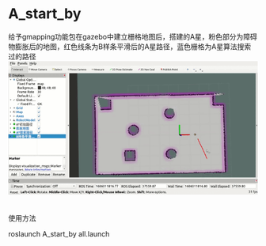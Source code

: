 # A_start_by

给予gmapping功能包在gazebo中建立栅格地图后，搭建的A星，粉色部分为障碍物膨胀后的地图，红色线条为B样条平滑后的A星路径，蓝色栅格为A星算法搜索过的路径<br>
![image](https://github.com/bydsg/A_start_by/blob/main/pic/%E5%B1%8F%E5%B9%95%E5%BD%95%E5%83%8F%202023-06-06%2008%2037%2027(1).gif)<br>
<br>
<br>
使用方法<br>

roslaunch A_start_by all.launch               <br>

